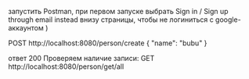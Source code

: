 
запустить Postman, при первом запуске выбрать Sign in / Sign up through email instead внизу страницы, чтобы не логиниться с google-аккаунтом
)

POST http://localhost:8080/person/create
{
    "name": "bubu"
}

ответ 200
Проверяем наличие записи:
GET http://localhost:8080/person/get/all